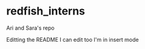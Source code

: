 redfish_interns
===============

Ari and Sara's repo

Editting the README
I can edit too
I'm in insert mode
